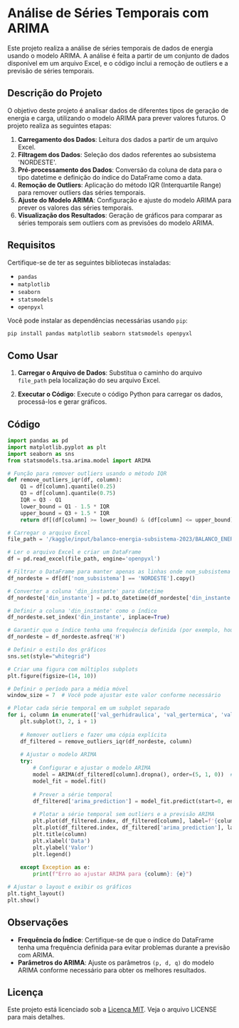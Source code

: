 # Análise de Séries Temporais com ARIMA

Este projeto realiza a análise de séries temporais de dados de energia usando o modelo ARIMA. A análise é feita a partir de um conjunto de dados disponível em um arquivo Excel, e o código inclui a remoção de outliers e a previsão de séries temporais.

## Descrição do Projeto

O objetivo deste projeto é analisar dados de diferentes tipos de geração de energia e carga, utilizando o modelo ARIMA para prever valores futuros. O projeto realiza as seguintes etapas:

1. **Carregamento dos Dados**: Leitura dos dados a partir de um arquivo Excel.
2. **Filtragem dos Dados**: Seleção dos dados referentes ao subsistema 'NORDESTE'.
3. **Pré-processamento dos Dados**: Conversão da coluna de data para o tipo datetime e definição do índice do DataFrame como a data.
4. **Remoção de Outliers**: Aplicação do método IQR (Interquartile Range) para remover outliers das séries temporais.
5. **Ajuste do Modelo ARIMA**: Configuração e ajuste do modelo ARIMA para prever os valores das séries temporais.
6. **Visualização dos Resultados**: Geração de gráficos para comparar as séries temporais sem outliers com as previsões do modelo ARIMA.

## Requisitos

Certifique-se de ter as seguintes bibliotecas instaladas:

- `pandas`
- `matplotlib`
- `seaborn`
- `statsmodels`
- `openpyxl`

Você pode instalar as dependências necessárias usando `pip`:

```bash
pip install pandas matplotlib seaborn statsmodels openpyxl
```

## Como Usar

1. **Carregar o Arquivo de Dados**: Substitua o caminho do arquivo `file_path` pela localização do seu arquivo Excel.

2. **Executar o Código**: Execute o código Python para carregar os dados, processá-los e gerar gráficos.

## Código

```python
import pandas as pd
import matplotlib.pyplot as plt
import seaborn as sns
from statsmodels.tsa.arima.model import ARIMA

# Função para remover outliers usando o método IQR
def remove_outliers_iqr(df, column):
    Q1 = df[column].quantile(0.25)
    Q3 = df[column].quantile(0.75)
    IQR = Q3 - Q1
    lower_bound = Q1 - 1.5 * IQR
    upper_bound = Q3 + 1.5 * IQR
    return df[(df[column] >= lower_bound) & (df[column] <= upper_bound)].copy()

# Carregar o arquivo Excel
file_path = '/kaggle/input/balanco-energia-subsistema-2023/BALANCO_ENERGIA_SUBSISTEMA_2023.xlsx'

# Ler o arquivo Excel e criar um DataFrame
df = pd.read_excel(file_path, engine='openpyxl')

# Filtrar o DataFrame para manter apenas as linhas onde nom_subsistema é 'NORDESTE'
df_nordeste = df[df['nom_subsistema'] == 'NORDESTE'].copy()

# Converter a coluna 'din_instante' para datetime
df_nordeste['din_instante'] = pd.to_datetime(df_nordeste['din_instante'])

# Definir a coluna 'din_instante' como o índice
df_nordeste.set_index('din_instante', inplace=True)

# Garantir que o índice tenha uma frequência definida (por exemplo, hourly)
df_nordeste = df_nordeste.asfreq('H')

# Definir o estilo dos gráficos
sns.set(style="whitegrid")

# Criar uma figura com múltiplos subplots
plt.figure(figsize=(14, 10))

# Definir o período para a média móvel
window_size = 7  # Você pode ajustar este valor conforme necessário

# Plotar cada série temporal em um subplot separado
for i, column in enumerate(['val_gerhidraulica', 'val_gertermica', 'val_gereolica', 'val_gersolar', 'val_carga', 'val_intercambio']):
    plt.subplot(3, 2, i + 1)
    
    # Remover outliers e fazer uma cópia explícita
    df_filtered = remove_outliers_iqr(df_nordeste, column)
    
    # Ajustar o modelo ARIMA
    try:
        # Configurar e ajustar o modelo ARIMA
        model = ARIMA(df_filtered[column].dropna(), order=(5, 1, 0))  # Ajuste os parâmetros (p, d, q) conforme necessário
        model_fit = model.fit()
        
        # Prever a série temporal
        df_filtered['arima_prediction'] = model_fit.predict(start=0, end=len(df_filtered)-1, dynamic=False)
        
        # Plotar a série temporal sem outliers e a previsão ARIMA
        plt.plot(df_filtered.index, df_filtered[column], label=f'{column} (sem outliers)', alpha=0.7)
        plt.plot(df_filtered.index, df_filtered['arima_prediction'], label=f'{column} (ARIMA)', color='red', linestyle='--')
        plt.title(column)
        plt.xlabel('Data')
        plt.ylabel('Valor')
        plt.legend()
        
    except Exception as e:
        print(f"Erro ao ajustar ARIMA para {column}: {e}")

# Ajustar o layout e exibir os gráficos
plt.tight_layout()
plt.show()
```

## Observações

- **Frequência do Índice**: Certifique-se de que o índice do DataFrame tenha uma frequência definida para evitar problemas durante a previsão com ARIMA.
- **Parâmetros do ARIMA**: Ajuste os parâmetros `(p, d, q)` do modelo ARIMA conforme necessário para obter os melhores resultados.

## Licença

Este projeto está licenciado sob a [Licença MIT](https://opensource.org/licenses/MIT). Veja o arquivo LICENSE para mais detalhes.
